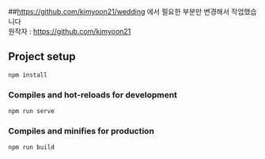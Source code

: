 ##https://github.com/kimyoon21/wedding 에서 필요한 부분만 변경해서 작업했습니다  
원작자 : https://github.com/kimyoon21

## Project setup
```
npm install
```

### Compiles and hot-reloads for development
```
npm run serve
```

### Compiles and minifies for production
```
npm run build
```

